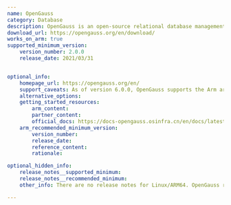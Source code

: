 ```yaml
---
name: OpenGauss
category: Database
description: OpenGauss is an open-source relational database management system. It provides high availability, high reliability, high performance, and security.
download_url: https://opengauss.org/en/download/
works_on_arm: true
supported_minimum_version:
    version_number: 2.0.0
    release_date: 2021/03/31


optional_info:
    homepage_url: https://opengauss.org/en/
    support_caveats: As of version 6.0.0, OpenGauss supports the Arm architecture (AArch64) on the OpenEuler OS only - not CentOS.
    alternative_options:
    getting_started_resources:
        arm_content:
        partner_content:
        official_docs: https://docs-opengauss.osinfra.cn/en/docs/latest/docs/GettingStarted/container-based-installation-on-a-single-node.html
    arm_recommended_minimum_version:
        version_number:
        release_date:
        reference_content:
        rationale:

optional_hidden_info:
    release_notes__supported_minimum:
    release_notes__recommended_minimum:
    other_info: There are no release notes for Linux/ARM64. OpenGauss rolls out Enterprise edition AArch64 tar for OpenEuler Operating system from the initial version 1.0.0 LTS. However, the AArch64 tar for the simplified edition (suitable for individual developers) is available from version 2.0.0 LTS.

---
```

